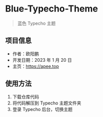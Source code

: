 # Blue-Typecho-Theme

> 蓝色 Typecho 主题

## 项目信息

- 作者：欧阳鹏
- 开发日期：2023 年 1 月 20 日
- 主页：https://apee.top

## 使用方法

1. 下载仓库代码
2. 将代码解压到 Typecho 主题文件夹
3. 登录 Typecho 后台，切换主题